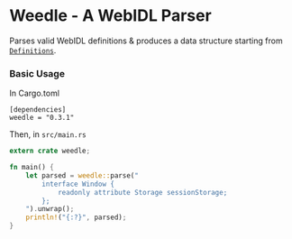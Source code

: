 # Weedle - A WebIDL Parser

Parses valid WebIDL definitions & produces a data structure starting from
[`Definitions`](https://docs.rs/weedle/0.3.1/weedle/struct.Definitions.html).

### Basic Usage

In Cargo.toml
```
[dependencies]
weedle = "0.3.1"
```

Then, in `src/main.rs`
```rust
extern crate weedle;

fn main() {
    let parsed = weedle::parse("
        interface Window {
            readonly attribute Storage sessionStorage;
        };
    ").unwrap();
    println!("{:?}", parsed);
}
```